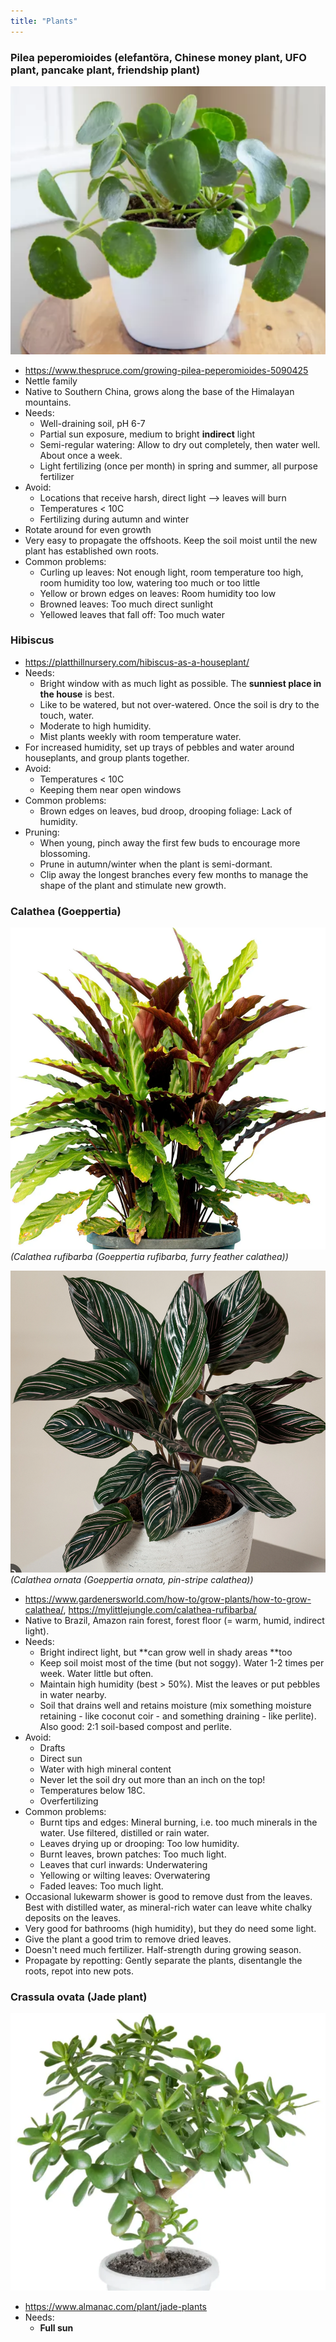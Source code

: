 ```yaml
---
title: "Plants"
---
```

### Pilea peperomioides (elefantöra, Chinese money plant, UFO plant, pancake plant, friendship plant)

![|300](projects/attachments/Pasted%20image%2020230426080355.png)

- https://www.thespruce.com/growing-pilea-peperomioides-5090425
- Nettle family
- Native to Southern China, grows along the base of the Himalayan mountains.
- Needs:
	- Well-draining soil, pH 6-7
	- Partial sun exposure, medium to bright **indirect** light
	- Semi-regular watering: Allow to dry out completely, then water well. About once a week.
	- Light fertilizing (once per month) in spring and summer, all purpose fertilizer
- Avoid:
	- Locations that receive harsh, direct light --> leaves will burn
	- Temperatures < 10C
	- Fertilizing during autumn and winter
- Rotate around for even growth
- Very easy to propagate the offshoots. Keep the soil moist until the new plant has established own roots. 
- Common problems: 
	- Curling up leaves: Not enough light, room temperature too high, room humidity too low, watering too much or too little
	- Yellow or brown edges on leaves: Room humidity too low
	- Browned leaves: Too much direct sunlight
	- Yellowed leaves that fall off: Too much water


### Hibiscus
- https://platthillnursery.com/hibiscus-as-a-houseplant/
- Needs:
	- Bright window with as much light as possible. The **sunniest place in the house** is best.
	- Like to be watered, but not over-watered. Once the soil is dry to the touch, water. 
	- Moderate to high humidity. 
	- Mist plants weekly with room temperature water. 
- For increased humidity, set up trays of pebbles and water around houseplants, and group plants together. 
- Avoid:
	- Temperatures < 10C
	- Keeping them near open windows
- Common problems:
	- Brown edges on leaves, bud droop, drooping foliage: Lack of humidity. 
- Pruning:
	- When young, pinch away the first few buds to encourage more blossoming. 
	- Prune in autumn/winter when the plant is semi-dormant.
	- Clip away the longest branches every few months to manage the shape of the plant and stimulate new growth.


### Calathea (Goeppertia) 

![|300](projects/attachments/Pasted%20image%2020230426090733.png)
_(Calathea rufibarba (Goeppertia rufibarba, furry feather calathea))_


![|300](projects/attachments/Pasted%20image%2020230426090614.png)
_(Calathea ornata (Goeppertia ornata, pin-stripe calathea))_

- https://www.gardenersworld.com/how-to/grow-plants/how-to-grow-calathea/, https://mylittlejungle.com/calathea-rufibarba/
- Native to Brazil, Amazon rain forest, forest floor (= warm, humid, indirect light).
- Needs:
	- Bright indirect light, but **can grow well in shady areas **too
	- Keep soil moist most of the time (but not soggy). Water 1-2 times per week. Water little but often.
	- Maintain high humidity (best > 50%). Mist the leaves or put pebbles in water nearby.
	- Soil that drains well and retains moisture (mix something moisture retaining - like coconut coir - and something draining - like perlite). Also good: 2:1 soil-based compost and perlite.
- Avoid:
	- Drafts
	- Direct sun
	- Water with high mineral content
	- Never let the soil dry out more than an inch on the top!
	- Temperatures below 18C.
	- Overfertilizing
- Common problems:
	- Burnt tips and edges: Mineral burning, i.e. too much minerals in the water. Use filtered, distilled or rain water. 
	- Leaves drying up or drooping: Too low humidity.
	- Burnt leaves, brown patches: Too much light.
	- Leaves that curl inwards: Underwatering
	- Yellowing or wilting leaves: Overwatering
	- Faded leaves: Too much light.
- Occasional lukewarm shower is good to remove dust from the leaves. Best with distilled water, as mineral-rich water can leave white chalky deposits on the leaves. 
- Very good for bathrooms (high humidity), but they do need some light.
- Give the plant a good trim to remove dried leaves. 
- Doesn't need much fertilizer. Half-strength during growing season. 
- Propagate by repotting: Gently separate the plants, disentangle the roots, repot into new pots.


### Crassula ovata (Jade plant)

![|300](projects/attachments/Pasted%20image%2020230426090944.png)

- https://www.almanac.com/plant/jade-plants
- Needs:
	- **Full sun**



